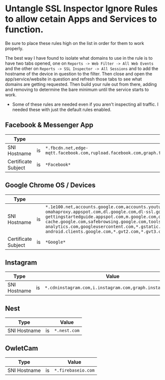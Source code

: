 # Untangle SSL Inspector Ignore Rules to allow cetain Apps and Services to function.
Be sure to place these rules high on the list in order for them to work properly.

The best way I have found to isolate what domains to use in the rule is to have two tabs opened, one on `Reports -> Web Filter -> All Web Events` and the other on `Reports -> SSL Inspector -> All Sessions` and to add the hostname of the device in question to the filter. Then close and open the app/service/website in question and refresh those tabs to see what domains are getting requested. Then build your rule out from there, adding and removing to determine the bare minimum until the service starts to work.

* Some of these rules are needed even if you aren't inspecting all traffic. I needed these with just the default rules enabled.

## Facebook & Messenger App
|Type||Value|
|--|--|--|
|SNI Hostname|is|`*.fbcdn.net,edge-mqtt.facebook.com,rupload.facebook.com,graph.facebook.com,lookaside.facebook.com,m.facebook.com,api.facebook.com`|
|Certificate Subject|is|`*Facebook*`

## Google Chrome OS / Devices
|Type||Value|
|--|--|--|
|SNI Hostname|is|`*.1e100.net,accounts.google.com,accounts.youtube.com,clients1.google.com,clients2.google.com,clients3.google.com,clients4.google.com,clients2.googleusercontent.com,cros-omahaproxy.appspot.com,dl.google.com,dl-ssl.google.com,*.gvt1.com,gweb-gettingstartedguide.appspot.com,m.google.com,omahaproxy.appspot.com,pack.google.com,policies.google.com,safebrowsing-cache.google.com,safebrowsing.google.com,tools.google.com,chrome.google.com,mtalk.google.com,connectivitycheck.android.com,play.google.com,android.com,google-analytics.com,googleusercontent.com,*.gstatic.com,*.ggpht.com android.clients.google.com,*.gvt2.com,*.gvt3.com,*.googleapis.com,pki.google.com,clients5.google.com,clients6.google.com`|
|Certificate Subject|is|`*Google*`

## Instagram
|Type||Value|
|--|--|--|
|SNI Hostname|is|`*.cdninstagram.com,i.instagram.com,graph.instagram.com`|

## Nest
|Type||Value|
|--|--|--|
|SNI Hostname|is|`*.nest.com`|

## OwletCam
|Type||Value|
|--|--|--|
|SNI Hostname|is|`*.firebaseio.com`|


